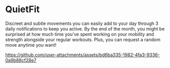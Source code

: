 # QuietFit

Discreet and subtle movements you can easily add to your day through 3 daily notifications to keep you active. By the end of the month, you might be surprised at how much time you’ve spent working on your mobility and strength alongside your regular workouts. Plus, you can request a random move anytime you want!


https://github.com/user-attachments/assets/bd6ba335-1982-4fa3-9336-0a9b88cf28e7
